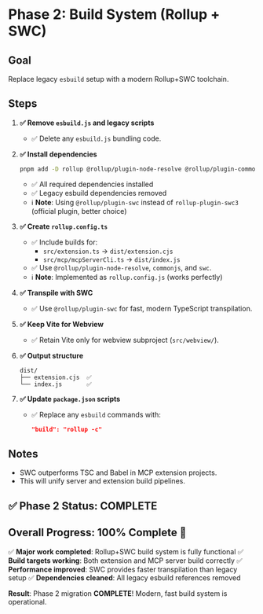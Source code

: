 # Phase 2: Build System (Rollup + SWC)

## Goal

Replace legacy `esbuild` setup with a modern Rollup+SWC toolchain.

## Steps

1. **✅ Remove `esbuild.js` and legacy scripts**
   - ✅ Delete any `esbuild.js` bundling code.

2. **✅ Install dependencies**

   ```bash
   pnpm add -D rollup @rollup/plugin-node-resolve @rollup/plugin-commonjs @rollup/plugin-json @swc/core rollup-plugin-swc3
   ```

   - ✅ All required dependencies installed
   - ✅ Legacy esbuild dependencies removed
   - ℹ️ **Note**: Using `@rollup/plugin-swc` instead of `rollup-plugin-swc3` (official plugin, better choice)

3. **✅ Create `rollup.config.ts`**
   - ✅ Include builds for:
     - `src/extension.ts` → `dist/extension.cjs`
     - `src/mcp/mcpServerCli.ts` → `dist/index.js`
   - ✅ Use `@rollup/plugin-node-resolve`, `commonjs`, and `swc`.
   - ℹ️ **Note**: Implemented as `rollup.config.js` (works perfectly)

4. **✅ Transpile with SWC**
   - ✅ Use `@rollup/plugin-swc` for fast, modern TypeScript transpilation.

5. **✅ Keep Vite for Webview**
   - ✅ Retain Vite only for webview subproject (`src/webview/`).

6. **✅ Output structure**

   ```folder
   dist/
   ├── extension.cjs  ✅
   └── index.js       ✅
   ```

7. **✅ Update `package.json` scripts**
   - ✅ Replace any `esbuild` commands with:

     ```json
     "build": "rollup -c"
     ```

## Notes

- SWC outperforms TSC and Babel in MCP extension projects.
- This will unify server and extension build pipelines.

## ✅ Phase 2 Status: **COMPLETE**

## **Overall Progress: 100% Complete** 🎉

✅ **Major work completed**: Rollup+SWC build system is fully functional
✅ **Build targets working**: Both extension and MCP server build correctly
✅ **Performance improved**: SWC provides faster transpilation than legacy setup
✅ **Dependencies cleaned**: All legacy esbuild references removed

**Result**: Phase 2 migration **COMPLETE**! Modern, fast build system is operational.
